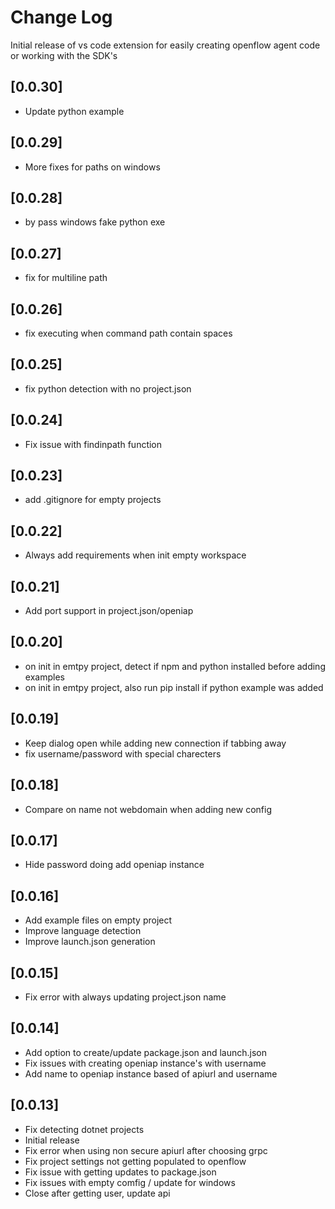 # Change Log

Initial release of vs code extension for easily creating openflow agent code or working with the SDK's

## [0.0.30]
 - Update python example
## [0.0.29]
 - More fixes for paths on windows
## [0.0.28]
 - by pass windows fake python exe
## [0.0.27]
 - fix for multiline path
## [0.0.26]
 - fix executing when command path contain spaces
## [0.0.25]
 - fix python detection with no project.json
## [0.0.24]
 - Fix issue with findinpath function
## [0.0.23]
 - add .gitignore for empty projects
## [0.0.22]
 - Always add requirements when init empty workspace
## [0.0.21]
 - Add port support in project.json/openiap
## [0.0.20]
 - on init in emtpy project, detect if npm and python installed before adding examples
 - on init in emtpy project, also run pip install if python example was added
## [0.0.19]
 - Keep dialog open while adding new connection if tabbing away
 - fix username/password with special charecters
## [0.0.18]
 - Compare on name not webdomain when adding new config
## [0.0.17]
 - Hide password doing add openiap instance
## [0.0.16]
 - Add example files on empty project
 - Improve language detection
 - Improve launch.json generation

## [0.0.15]
 - Fix error with always updating project.json name

## [0.0.14]
- Add option to create/update package.json and launch.json
- Fix issues with creating openiap instance's with username
- Add name to openiap instance based of apiurl and username

## [0.0.13]

- Fix detecting dotnet projects
- Initial release
- Fix error when using non secure apiurl after choosing grpc
- Fix project settings not getting populated to openflow
- Fix issue with getting updates to package.json
- Fix issues with empty comfig / update for windows
- Close after getting user, update api